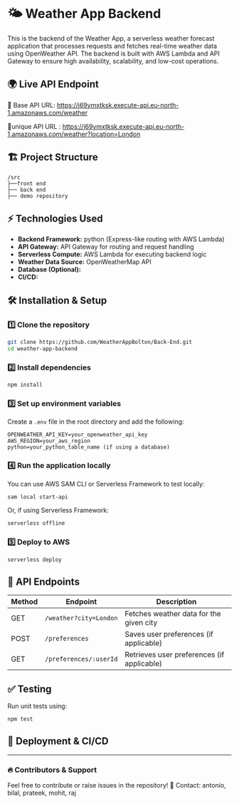 # 🌤️ Weather App Backend
This is the backend of the Weather App, a serverless weather forecast application that processes requests and fetches real-time weather data using OpenWeather API. The backend is built with AWS Lambda and API Gateway to ensure high availability, scalability, and low-cost operations.

## 🌍 Live API Endpoint
🔗 Base API URL: https://j69ymxtksk.execute-api.eu-north-1.amazonaws.com/weather

🔗unique API URL : https://j69ymxtksk.execute-api.eu-north-1.amazonaws.com/weather?location=London
## 🏗️ Project Structure
```
/src
├──front end 
├── back end
├── demo repository

```

## ⚡ Technologies Used
- **Backend Framework:** python (Express-like routing with AWS Lambda)
- **API Gateway:**  API Gateway for routing and request handling
- **Serverless Compute:** AWS Lambda for executing backend logic
- **Weather Data Source:** OpenWeatherMap API
- **Database (Optional):** 
- **CI/CD:** 

## 🛠️ Installation & Setup
### 1️⃣ Clone the repository
```sh
git clone https://github.com/WeatherAppBolton/Back-End.git
cd weather-app-backend
```

### 2️⃣ Install dependencies
```sh
npm install
```

### 3️⃣ Set up environment variables
Create a `.env` file in the root directory and add the following:
```
OPENWEATHER_API_KEY=your_openweather_api_key
AWS_REGION=your_aws_region
python=your_python_table_name (if using a database)
```

### 4️⃣ Run the application locally
You can use AWS SAM CLI or Serverless Framework to test locally:
```sh
sam local start-api
```
Or, if using Serverless Framework:
```sh
serverless offline
```

### 5️⃣ Deploy to AWS
```sh
serverless deploy
```

## 📌 API Endpoints
| Method | Endpoint | Description |
|--------|-------------|-------------------------|
| GET | `/weather?city=London` | Fetches weather data for the given city |
| POST | `/preferences` | Saves user preferences (if applicable) |
| GET | `/preferences/:userId` | Retrieves user preferences (if applicable) |

## ✅ Testing
Run unit tests using:
```sh
npm test
```

## 🚀 Deployment & CI/CD


---
### 🔥 Contributors & Support
Feel free to contribute or raise issues in the repository!
📧 Contact: antonio, bilal, prateek, mohit, raj




